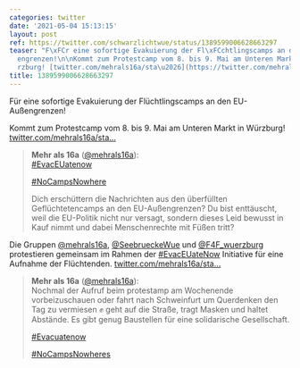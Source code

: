 ```yaml
---
categories: twitter
date: '2021-05-04 15:13:15'
layout: post
ref: https://twitter.com/schwarzlichtwue/status/1389599006628663297
teaser: "F\xFCr eine sofortige Evakuierung der Fl\xFCchtlingscamps an den EU-Au\xDF\
  engrenzen!\n\nKommt zum Protestcamp vom 8. bis 9. Mai am Unteren Markt in W\xFC\
  rzburg! [twitter.com/mehrals16a/sta\u2026](https://twitter.com/mehrals16a/status/1389492362997551112)"
title: 1389599006628663297
---
```

Für eine sofortige Evakuierung der Flüchtlingscamps an den EU-Außengrenzen!

Kommt zum Protestcamp vom 8. bis 9. Mai am Unteren Markt in Würzburg! [twitter.com/mehrals16a/sta…](https://twitter.com/mehrals16a/status/1389492362997551112)
> <b>Mehr als 16a</b> ([@mehrals16a](https://twitter.com/mehrals16a)):  
>[#EvacEUatenow](/t/evaceuatenow)  
>  
>[#NoCampsNowhere](/t/nocampsnowhere)  
>  
>Dich erschüttern die Nachrichten aus den überfüllten Geflüchtetencamps an den EU-Außengrenzen? Du bist enttäuscht, weil die EU-Politik nicht nur versagt, sondern dieses Leid bewusst in Kauf nimmt und dabei Menschenrechte mit Füßen tritt?   


Die Gruppen [@mehrals16a](https://twitter.com/mehrals16a), [@SeebrueckeWue](https://twitter.com/SeebrueckeWue) und [@F4F_wuerzburg](https://twitter.com/F4F_wuerzburg) protestieren gemeinsam im Rahmen der [#EvacEUateNow](/t/evaceuatenow) Initiative für eine Aufnahme der Flüchtenden.
[twitter.com/mehrals16a/sta…](https://twitter.com/mehrals16a/status/1390721463506907137?s=19)
> <b>Mehr als 16a</b> ([@mehrals16a](https://twitter.com/mehrals16a)):  
>Nochmal der Aufruf beim protestamp am Wochenende vorbeizuschauen oder fahrt nach Schweinfurt um Querdenken den Tag zu vermiesen ✊ geht auf die Straße, tragt Masken und haltet Abstände. Es gibt genug Baustellen für eine solidarische Gesellschaft.   
>  
>[#Evacuatenow](/t/evacuatenow)  
>  
>[#NoCampsNowheres](/t/nocampsnowheres)   

